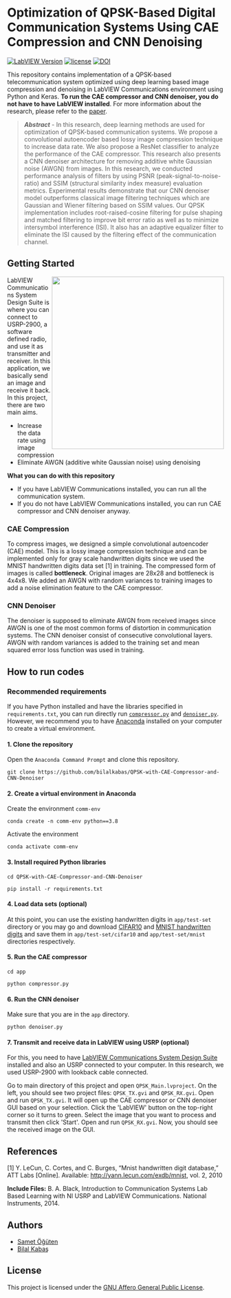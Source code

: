 # Optimization of QPSK-Based Digital Communication Systems Using CAE Compression and CNN Denoising

[![LabVIEW Version](https://img.shields.io/badge/LabVIEW-Comms%202.0-%234285F4?style=flat-square)](https://www.ni.com/en-tr/support/downloads/software-products/download.labview-communications-system-design-suite.html#306816)
[![license](https://img.shields.io/badge/license-AGPL%203.0-%23F65314?style=flat-square)](LICENSE)
[![DOI](https://img.shields.io/badge/DOI-10.13140/RG.2.2.33830.65602-%239aed00?style=flat-square)](https://www.researchgate.net/publication/349346715_Optimization_of_QPSK-Based_Digital_Communication_Systems_Using_CAE_Compression_and_CNN_Denoising)

This repository contains implementation of a QPSK-based telecommunication system optimized using deep learning based image compression and denoising in LabVIEW Communications environment using Python and Keras. **To run the CAE compressor and CNN denoiser, you do not have to have LabVIEW installed**. For more information about the research, please refer to the [paper](https://www.researchgate.net/publication/349346715_Optimization_of_QPSK-Based_Digital_Communication_Systems_Using_CAE_Compression_and_CNN_Denoising).

> ***Abstract*** - In this research, deep learning methods are used for optimization of QPSK-based communication systems. We propose a convolutional autoencoder based lossy image compression technique to increase data rate. We also propose a ResNet classifier to analyze the performance of the CAE compressor. This research also presents a CNN denoiser architecture for removing additive white Gaussian noise (AWGN) from images. In this research, we conducted performance analysis of filters by using PSNR (peak-signal-to-noise-ratio) and SSIM (structural similarity index measure) evaluation metrics. Experimental results demonstrate that our CNN denoiser model outperforms classical image filtering techniques which are Gaussian and Wiener filtering based on SSIM values. Our QPSK implementation includes root-raised-cosine filtering for pulse shaping and matched filtering to improve bit error ratio as well as to minimize intersymbol interference (ISI). It also has an adaptive equalizer filter to eliminate the ISI caused by the filtering effect of the communication channel.

## Getting Started

<img align="right" width="400" src="https://user-images.githubusercontent.com/53112883/107996910-9a835880-6ff2-11eb-8140-e100847c6d0e.png">

LabVIEW Communications System Design Suite is where you can connect to USRP-2900, a software defined radio, and use it as transmitter and receiver. In this application, we basically send an image and receive it back. In this project, there are two main aims.

- Increase the data rate using image compression
- Eliminate AWGN (additive white Gaussian noise) using denoising

**What you can do with this repository**

- If you have LabVIEW Communications installed, you can run all the communication system.
- If you do not have LabVIEW Communications installed, you can run CAE compressor and CNN denoiser anyway.

### CAE Compression

To compress images, we designed a simple convolutional autoencoder (CAE) model. This is a lossy image compression technique and can be implemented only for gray scale handwritten digits since we used the MNIST handwritten digits data set [1] in training. The compressed form of images is called **bottleneck**. Original images are 28x28 and bottleneck is 4x4x8. We added an AWGN with random variances to training images to add a noise elimination feature to the CAE compressor. 

### CNN Denoiser

The denoiser is supposed to eliminate AWGN from received images since AWGN is one of the most common forms of distortion in communication systems. The CNN denoiser consist of consecutive convolutional layers. AWGN with random variances is added to the training set and mean squared error loss function was used in training.

## How to run codes

### Recommended requirements

If you have Python installed and have the libraries specified in `requirements.txt`, you can run directly run [`compressor.py`](app) and [`denoiser.py`](app). However, we recommend you to have [Anaconda](https://www.anaconda.com/products/individual) installed on your computer to create a virtual environment.

#### 1. Clone the repository

Open the `Anaconda Command Prompt` and clone this repository.

```
git clone https://github.com/bilalkabas/QPSK-with-CAE-Compressor-and-CNN-Denoiser
```

#### 2. Create a virtual environment in Anaconda

Create the environment `comm-env`

```
conda create -n comm-env python==3.8
```

Activate the environment


```
conda activate comm-env
```

#### 3. Install required Python libraries

```
cd QPSK-with-CAE-Compressor-and-CNN-Denoiser

pip install -r requirements.txt
```

#### 4. Load data sets (optional)

At this point, you can use the existing handwritten digits in `app/test-set` directory or you may go and download [CIFAR10](https://www.cs.toronto.edu/~kriz/cifar.html) and [MNIST handwritten digits](http://yann.lecun.com/exdb/mnist/) and save them in `app/test-set/cifar10` and `app/test-set/mnist` directories respectively.

#### 5. Run the CAE compressor

```
cd app

python compressor.py
```

#### 6. Run the CNN denoiser

Make sure that you are in the `app` directory.

```
python denoiser.py
```

#### 7. Transmit and receive data in LabVIEW using USRP (optional)

For this, you need to have [LabVIEW Communications System Design Suite](https://www.ni.com/en-tr/support/downloads/software-products/download.labview-communications-system-design-suite.html#306816) installed and also an USRP connected to your computer. In this research, we used USRP-2900 with lookback cable connected.

Go to main directory of this project and open `QPSK_Main.lvproject`. On the left, you should see two project files: `QPSK_TX.gvi` and `QPSK_RX.gvi`. Open and run `QPSK_TX.gvi`. It will open up the CAE compressor or CNN denoiser GUI based on your selection. Click the 'LabVIEW' button on the top-right corner so it turns to green. Select the image that you want to process and transmit then click 'Start'. Open and run `QPSK_RX.gvi`. Now, you should see the received image on the GUI.

## References

[1] Y. LeCun, C. Cortes, and C. Burges, “Mnist handwritten digit database,” ATT Labs [Online]. Available: http://yann.lecun.com/exdb/mnist, vol. 2, 2010

**Include Files:** B. A. Black, Introduction to Communication Systems Lab Based Learning with NI USRP and LabVIEW Communications. National Instruments, 2014.

## Authors

- [Samet Öğüten](https://github.com/sametoguten)
- [Bilal Kabaş](https://github.com/bilalkabas)

## License

This project is licensed under the [GNU Affero General Public License](LICENSE).
